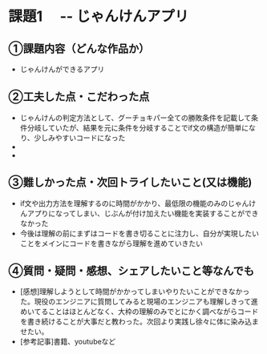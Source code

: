 # 課題1　 -- じゃんけんアプリ

## ①課題内容（どんな作品か）
- じゃんけんができるアプリ

## ②工夫した点・こだわった点
- じゃんけんの判定方法として、グーチョキパー全ての勝敗条件を記載して条件分岐していたが、結果を元に条件を分岐することでif文の構造が簡単になり、少しみやすいコードになった
- 
- 

## ③難しかった点・次回トライしたいこと(又は機能)
- if文や出力方法を理解するのに時間がかかり、最低限の機能のみのじゃんけんアプりになってしまい、じぶんが付け加えたい機能を実装することができなかった
- 今後は理解の前にまずはコードを書き切ることに注力し、自分が実現したいことをメインにコードを書きながら理解を進めていきたい

## ④質問・疑問・感想、シェアしたいこと等なんでも
- [感想]理解しようとして時間がかかってしまいやりたいことができなかった。現役のエンジニアに質問してみると現場のエンジニアも理解しきって進めいてることはほとんどなく、大枠の理解のみでとにかく調べながらコードを書き続けることが大事だと教わった。次回より実践し徐々に体に染み込ませたい。
- [参考記事]書籍、youtubeなど